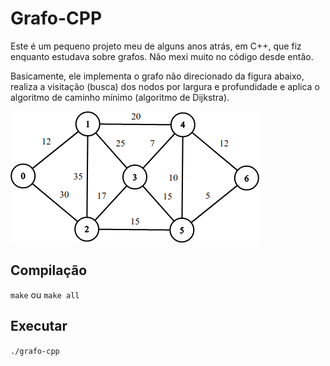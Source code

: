 # Grafo-CPP

Este é um pequeno projeto meu de alguns anos atrás, em C++, que fiz enquanto estudava sobre grafos. Não mexi muito no código desde então.

Basicamente, ele implementa o grafo não direcionado da figura abaixo, realiza a visitação (busca) dos nodos por largura e profundidade e aplica o algoritmo de caminho mínimo (algoritmo de Dijkstra).

![Grafo não direcionado](https://github.com/rddevitte/grafo-cpp/blob/master/graph.png?raw=true)

## Compilação

`make` ou `make all`

## Executar

`./grafo-cpp`
